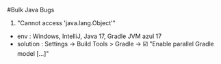 #Bulk Java Bugs

1. "Cannot access 'java.lang.Object'" 
- env : Windows, IntelliJ, Java 17, Gradle JVM azul 17
- solution : Settings -> Build Tools > Gradle -> ☑️ "Enable parallel Gradle model [...]"

